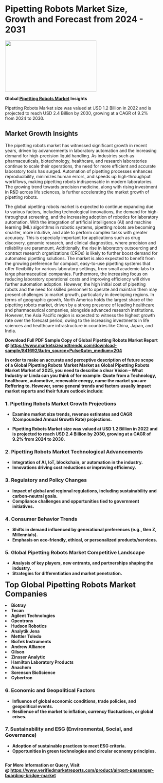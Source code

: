 <H1>Pipetting Robots Market Size, Growth and Forecast from 2024 - 2031</H1><img class="aligncenter size-medium wp-image-584254" src="https://thirdeyenews.in/wp-content/uploads/2024/09/Global-Market-Research-300x168.jpeg" alt="" width="300" height="168" /><p><strong>Global&nbsp;<a href="https://www.marketsizeandtrends.com/download-sample/841692/&amp;utm_source=Pulse&amp;utm_medium=204">Pipetting Robots Market</a> Insights</strong></p><p>Pipetting Robots Market size was valued at USD 1.2 Billion in 2022 and is projected to reach USD 2.4 Billion by 2030, growing at a CAGR of 9.2% from 2024 to 2030.</p><p><h2>Market Growth Insights</h2> <p>The pipetting robots market has witnessed significant growth in recent years, driven by advancements in laboratory automation and the increasing demand for high-precision liquid handling. As industries such as pharmaceuticals, biotechnology, healthcare, and research laboratories continue to scale their operations, the need for more efficient and accurate laboratory tools has surged. Automation of pipetting processes enhances reproducibility, minimizes human errors, and speeds up high-throughput workflows, making pipetting robots indispensable in modern laboratories. The growing trend towards precision medicine, along with rising investment in R&D across life sciences, is further accelerating the market growth of pipetting robots.</p> <p><strong></strong></p> <p>The global pipetting robots market is expected to continue expanding due to various factors, including technological innovations, the demand for high-throughput screening, and the increasing adoption of robotics for laboratory automation. With the integration of artificial intelligence (AI) and machine learning (ML) algorithms in robotic systems, pipetting robots are becoming smarter, more intuitive, and able to perform complex tasks with greater accuracy. This is especially important for applications such as drug discovery, genomic research, and clinical diagnostics, where precision and reliability are paramount. Additionally, the rise in laboratory outsourcing and contract research organizations (CROs) is likely to further boost demand for automated pipetting solutions. The market is also expected to benefit from the growing preference for compact, easy-to-use pipetting systems that offer flexibility for various laboratory settings, from small academic labs to large pharmaceutical companies. Furthermore, the increasing focus on reducing laboratory operational costs and improving efficiency will drive further automation adoption. However, the high initial cost of pipetting robots and the need for skilled personnel to operate and maintain them may present challenges to market growth, particularly in developing regions. In terms of geographic growth, North America holds the largest share of the pipetting robots market, driven by a strong presence of leading healthcare and pharmaceutical companies, alongside advanced research institutions. However, the Asia Pacific region is expected to witness the highest growth rate over the forecast period, owing to the increasing investments in life sciences and healthcare infrastructure in countries like China, Japan, and India. <p><strong></p><p><span class=""><strong>Download Full PDF Sample Copy of Global Pipetting Robots Market Report</strong> @ <a href="https://www.marketsizeandtrends.com/download-sample/841692/&amp;utm_source=Pulse&amp;utm_medium=204" target="_blank">https://www.marketsizeandtrends.com/download-sample/841692/&amp;utm_source=Pulse&amp;utm_medium=204</a></span></p><p>In order to make an accurate and perceptive description of future scope of a Global&nbsp;Pipetting Robots Market Market as Global&nbsp;Pipetting Robots Market Market of 2025, you need to describe a clear Vision &ndash; What Industry or Linda can you think of for example: Quote from a Technology, healthcare, automotive, renewable energy, name the market you are Reffering to. However, some general trends and factors usually impact market reports and their future outlook include:</p><h3>1.&nbsp;<strong>Pipetting Robots Market Growth Projections</strong></h3><ul><li>Examine market size trends, revenue estimates and CAGR (Compounded Annual Growth Rate) projections.</li><li><p>Pipetting Robots Market size was valued at USD 1.2 Billion in 2022 and is projected to reach USD 2.4 Billion by 2030, growing at a CAGR of 9.2% from 2024 to 2030.</p></li></ul><h3>2.&nbsp;<strong>Pipetting Robots Market Technological Advancements</strong></h3><ul><li>Integration of AI, IoT, blockchain, or automation in the industry.</li><li>Innovations driving cost reductions or improving efficiency.</li></ul><h3>3.&nbsp;<strong>Regulatory and Policy Changes</strong></h3><ul><li>Impact of global and regional regulations, including sustainability and carbon-neutral goals.</li><li>Compliance challenges and opportunities tied to government initiatives.</li></ul><h3>4.&nbsp;<strong>Consumer Behavior Trends</strong></h3><ul><li>Shifts in demand influenced by generational preferences (e.g., Gen Z, Millennials).</li><li>Emphasis on eco-friendly, ethical, or personalized products/services.</li></ul><h3>5.&nbsp;<strong>Global Pipetting Robots Market Competitive Landscape</strong></h3><ul><li>Analysis of key players, new entrants, and partnerships shaping the industry.</li><li>Strategies for differentiation and market penetration.</li></ul><p data-pm-slice="1 1 []"><span style="color: inherit; font-family: inherit; font-size: 25px;">Top Global Pipetting Robots Market Companies</span></p><div class="" data-test-id=""><p><li>Biotray</li><li> Tecan</li><li> Agilent Technologies</li><li> Opentrons</li><li> Hudson Robotics</li><li> Analytik Jena</li><li> Mettler Toledo</li><li> BioTek Instruments</li><li> Andrew Alliance</li><li> Gilson</li><li> Zinsser Analytic</li><li> Hamilton Laboratory Products</li><li> Anachem</li><li> Sorenson BioScience</li><li> Cybertron</li></p></div><h3>6.&nbsp;<strong>Economic and Geopolitical Factors</strong></h3><ul><li>Influence of global economic conditions, trade policies, and geopolitical events.</li><li>Resilience of the market to inflation, currency fluctuations, or global crises.</li></ul><h3>7.&nbsp;<strong>Sustainability and ESG (Environmental, Social, and Governance)</strong></h3><ul><li>Adoption of sustainable practices to meet ESG criteria.</li><li>Opportunities in green technologies and circular economy principles.</li></ul><h2><strong style="font-size: 14px;">For More Information or Query, Visit @&nbsp;</strong><a style="background-color: #ffffff; font-size: 14px;" href="https://www.marketsizeandtrends.com/report/pipetting-robots-market/" target="_blank">https://www.verifiedmarketreports.com/product/airport-passenger-boarding-bridge-market</a></h2>
